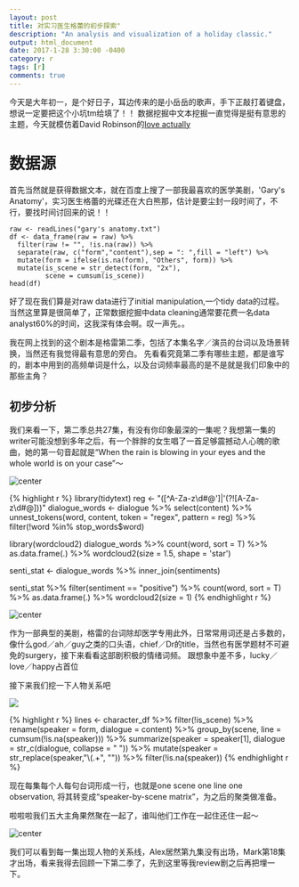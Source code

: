 ```yaml
---
layout: post
title: 对实习医生格蕾的初步探索"
description: "An analysis and visualization of a holiday classic."
output: html_document
date: 2017-1-28 3:30:00 -0400
category: r
tags: [r]
comments: true
---
```


今天是大年初一，是个好日子，耳边传来的是小岳岳的歌声，手下正敲打着键盘，想说一定要把这个小坑tm给填了！！
数据挖掘中文本挖掘一直觉得是挺有意思的主题，今天就模仿着David Robinson的[love actually](http://varianceexplained.org/r/love-actually-network/)

# 数据源

首先当然就是获得数据文本，就在百度上搜了一部我最喜欢的医学美剧，'Gary's Anatomy'，实习医生格蕾的光碟还在大白熊那，估计是要尘封一段时间了，不行，要找时间讨回来的说！！

```
raw <- readLines("gary's anatomy.txt")
df <- data_frame(raw = raw) %>% 
  filter(raw != "", !is.na(raw)) %>% 
  separate(raw, c("form","content"),sep = ": ",fill = "left") %>% 
  mutate(form = ifelse(is.na(form), "Others", form)) %>% 
  mutate(is_scene = str_detect(form, "2x"),
         scene = cumsum(is_scene))
head(df)
```

好了现在我们算是对raw data进行了initial manipulation,一个tidy data的过程。当然这里算是很简单了，正常数据挖掘中data cleaning通常要花费一名data analyst60%的时间，这我深有体会啊。叹一声先。。

我在网上找到的这个剧本是格雷第二季，包括了本集名字／演员的台词以及场景转换，当然还有我觉得最有意思的旁白。
先看看究竟第二季有哪些主题，都是谁写的，剧本中用到的高频单词是什么，以及台词频率最高的是不是就是我们印象中的那些主角？

## 初步分析
我们来看一下，第二季总共27集，有没有你印象最深的一集呢？我想第一集的writer可能没想到多年之后，有一个胖胖的女生唱了一首足够震撼动人心魄的歌曲，她的第一句音起就是“When the rain is blowing in your eyes and the whole world is on your case”～

![center](http://p1.bqimg.com/567571/1efbc299a455094c.png)

{% highlight r %}
library(tidytext)
reg <- "([^A-Za-z\\d#@']|'(?![A-Za-z\\d#@]))"
dialogue_words <- dialogue %>%
  select(content) %>% 
  unnest_tokens(word, content, token = "regex", pattern = reg) %>% 
  filter(!word %in% stop_words$word)

library(wordcloud2)
dialogue_words %>% 
  count(word, sort = T) %>% 
  as.data.frame(.) %>% 
  wordcloud2(size = 1.5, shape = 'star')

senti_stat <- dialogue_words %>% 
  inner_join(sentiments)
  
senti_stat %>% 
  filter(sentiment == "positive") %>% 
  count(word, sort = T) %>% 
  as.data.frame(.) %>% 
  wordcloud2(size = 1)
{% endhighlight r %}

![center](http://p1.bqimg.com/567571/3138b92876a22807.png)

作为一部典型的美剧，格雷的台词除却医学专用此外，日常常用词还是占多数的，像什么god／ah／guy之类的口头语，chief／Dr的title，当然也有医学题材不可避免的surgery，接下来看看这部剧积极的情绪词频。
跟想象中差不多，lucky／love／happy占首位

接下来我们挖一下人物关系吧

![](http://p1.bqimg.com/567571/0aae117158654918.png)

{% highlight r %}
lines <- character_df %>%
    filter(!is_scene) %>%
    rename(speaker = form, dialogue = content) %>% 
    group_by(scene, line = cumsum(!is.na(speaker))) %>%
    summarize(speaker = speaker[1], dialogue = str_c(dialogue, collapse = " ")) %>% 
  mutate(speaker = str_replace(speaker,"\\(.+", "")) %>% 
  filter(!is.na(speaker))
{% endhighlight r %}

现在每集每个人每句台词形成一行，也就是one scene one line one observation, 将其转变成“speaker-by-scene matrix”，为之后的聚类做准备。

啦啦啦我们五大主角果然聚在一起了，谁叫他们工作在一起住还住一起～

![center](http://p1.bpimg.com/567571/8ab454ce2effc2ca.png)

我们可以看到每一集出现人物的关系线，Alex居然第九集没有出场，Mark第18集才出场，看来我得去回顾一下第二季了，先到这里等我review剧之后再把埋一下。

